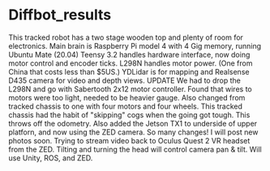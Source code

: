 # Diffbot_results
This tracked robot has a two stage wooden top and plenty of room for electronics.
Main brain is Raspberry Pi model 4 with 4 Gig memory, running Ubuntu Mate (20.04)
Teensy 3.2 handles hardware interface, now doing motor control and encoder ticks.
L298N handles motor power. (One from China that costs less than $5US.)
YDLidar is for mapping and Realsense D435 camera for video and depth views.
UPDATE 
We had to drop the L298N and go with Sabertooth 2x12 motor controller. Found that
wires to motors were too light, needed to be heavier gauge. Also changed from tracked
chassis to one with four motors and four wheels. This tracked chassis had the habit
of "skipping" cogs when the going got tough. This throws off the odometry. Also
added the Jetson TX1 to underside of upper platforn, and now using the ZED camera.
So many changes! I will post new photos soon. Trying to stream video back to Oculus Quest 2
VR headset from the ZED. Tilting and turning the head will control camera pan & tilt.
Will use Unity, ROS, and ZED.
